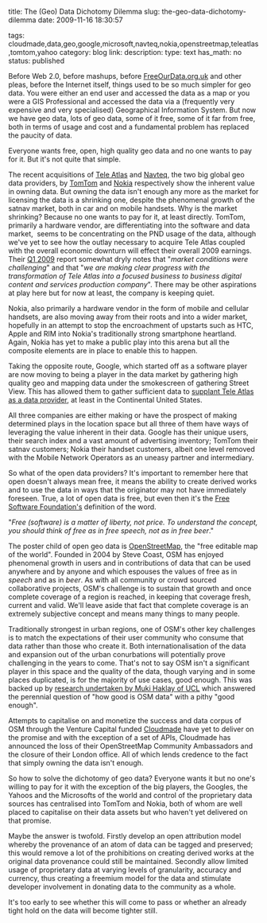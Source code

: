 title: The (Geo) Data Dichotomy Dilemma 
slug: the-geo-data-dichotomy-dilemma
date: 2009-11-16 18:30:57

tags: cloudmade,data,geo,google,microsoft,navteq,nokia,openstreetmap,teleatlas,tomtom,yahoo
category: blog
link: 
description: 
type: text
has_math: no
status: published

Before Web 2.0, before mashups, before [FreeOurData.org.uk](https://FreeOurData.org.uk "https://FreeOurData.org.uk") and other pleas, before the Internet itself, things used to be so much simpler for geo data. You were either an end user and accessed the data as a map or you were a GIS Professional and accessed the data via a (frequently very expensive and very specialised) Geographical Information System. But now we have geo data, lots of geo data, some of it free, some of it far from free, both in terms of usage and cost and a fundamental problem has replaced the paucity of data.


Everyone wants free, open, high quality geo data and no one wants to pay for it. But it's not quite that simple.

The recent acquisitions of [Tele Atlas](https://en.wikipedia.org/wiki/Teleatlas "https://en.wikipedia.org/wiki/Teleatlas") and [Navteq](https://en.wikipedia.org/wiki/Navteq "https://en.wikipedia.org/wiki/Navteq"), the two big global geo data providers, by [TomTom](https://en.wikipedia.org/wiki/TomTom "https://en.wikipedia.org/wiki/TomTom") and [Nokia](https://en.wikipedia.org/wiki/Nokia "https://en.wikipedia.org/wiki/Nokia") respectively show the inherent value in owning data. But owning the data isn't enough any more as the market for licensing the data is a shrinking one, despite the phenomenal growth of the satnav market, both in car and on mobile handsets. Why is the market shrinking? Because no one wants to pay for it, at least directly.
TomTom, primarily a hardware vendor, are differentiating into the software and data market,  seems to be concentrating on the PND usage of the data, although we've yet to see how the outlay necessary to acquire Tele Atlas coupled with the overall economic downturn will effect their overall 2009 earnings. Their [Q1 2009](https://investors.tomtom.com/releasedetail.cfm?ReleaseID=378784 "https://investors.tomtom.com/releasedetail.cfm?ReleaseID=378784") report somewhat dryly notes that "*market conditions were challenging*" and that "*we are making clear progress with the transformation of Tele Atlas into a focused business to business digital content and services production company*". There may be other aspirations at play here but for now at least, the company is keeping quiet.

<!-- TEASER_END -->

Nokia, also primarily a hardware vendor in the form of mobile and cellular handsets, are also moving away from their roots and into a wider market, hopefully in an attempt to stop the encroachment of upstarts such as HTC, Apple and RIM into Nokia's traditionally strong smartphone heartland. Again, Nokia has yet to make a public play into this arena but all the composite elements are in place to enable this to happen.

Taking the opposite route, Google, which started off as a software player are now moving to being a player in the data market by gathering high quality geo and mapping data under the smokescreen of gathering Street View. This has allowed them to gather sufficient data to [supplant Tele Atlas as a data provider](https://www.readwriteweb.com/archives/google_maps_ditches_teleatlas_in_favor_of_street_view_cars_crowdsourcing.php "https://www.readwriteweb.com/archives/google_maps_ditches_teleatlas_in_favor_of_street_view_cars_crowdsourcing.php"), at least in the Continental United States.

All three companies are either making or have the prospect of making determined plays in the location space but all three of them have ways of leveraging the value inherent in their data. Google has their unique users, their search index and a vast amount of advertising inventory; TomTom their satnav customers; Nokia their handset customers, albeit one level removed with the Mobile Network Operators as an uneasy partner and intermediary.

So what of the open data providers? It's important to remember here that open doesn't always mean free, it means the ability to create derived works and to use the data in ways that the originator may not have immediately foreseen. True, a lot of open data is free, but even then it's the [Free Software Foundation's](https://www.gnu.org/philosophy/free-sw.html "https://www.gnu.org/philosophy/free-sw.html") definition of the word.

"*Free (software) is a matter of liberty, not price. To understand the concept, you should think of free as in free speech, not as in free beer*."

The poster child of open geo data is [OpenStreetMap](https://www.openstreetmap.org/ "https://www.openstreetmap.org/"), the "free editable map of the world". Founded in 2004 by Steve Coast, OSM has enjoyed phenomenal growth in users and in contributions of data that can be used anywhere and by anyone and which espouses the values of free as in *speech* and as in *beer*. As with all community or crowd sourced collaborative projects, OSM's challenge is to sustain that growth and once complete coverage of a region is reached, in keeping that coverage fresh, current and valid. We'll leave aside that fact that complete coverage is an extremely subjective concept and means many things to many people.

Traditionally strongest in urban regions, one of OSM's other key challenges is to match the expectations of their user community who consume that data rather than those who create it. Both internationalisation of the data and expansion out of the urban conurbations will potentially prove challenging in the years to come. That's not to say OSM isn't a significant player in this space and the quality of the data, though varying and in some places duplicated, is for the majority of use cases, good enough. This was backed up by [research undertaken by Muki Haklay of UCL](https://povesham.wordpress.com/2008/08/07/osm-quality-evaluation/ "https://povesham.wordpress.com/2008/08/07/osm-quality-evaluation/") which answered the perennial question of "how good is OSM data" with a pithy "good enough".

Attempts to capitalise on and monetize the success and data corpus of OSM through the Venture Capital funded [Cloudmade](https://www.cloudmade.com/ "https://www.cloudmade.com/") have yet to deliver on the promise and with the exception of a set of APIs, Cloudmade has announced the loss of their OpenStreetMap Community Ambassadors and the closure of their London office. All of which lends credence to the fact that simply owning the data isn't enough.

So how to solve the dichotomy of geo data? Everyone wants it but no one's willing to pay for it with the exception of the big players, the Googles, the Yahoos and the Microsofts of the world and control of the proprietary data sources has centralised into TomTom and Nokia, both of whom are well placed to capitalise on their data assets but who haven't yet delivered on that promise.

Maybe the answer is twofold. Firstly develop an open attribution model whereby the provenance of an atom of data can be tagged and preserved; this would remove a lot of the prohibitions on creating derived works at the original data provenance could still be maintained. Secondly allow limited usage of proprietary data at varying levels of granularity, accuracy and currency, thus creating a freemium model for the data and stimulate developer involvement in donating data to the community as a whole.

It's too early to see whether this will come to pass or whether an already tight hold on the data will become tighter still.
